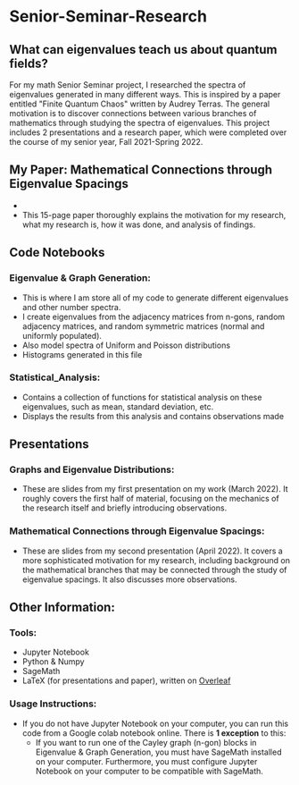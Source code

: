 # Senior-Seminar-Research
## What can eigenvalues teach us about quantum fields?

For my math Senior Seminar project, I researched the spectra of eigenvalues generated in many different ways. This is inspired by a paper entitled "Finite Quantum Chaos" written by Audrey Terras. The general motivation is to discover connections between various branches of mathematics through studying the spectra of eigenvalues. This project includes 2 presentations and a research paper, which were completed over the course of my senior year, Fall 2021-Spring 2022.

## My Paper: Mathematical Connections through Eigenvalue Spacings
* 
* This 15-page paper thoroughly explains the motivation for my research, what my research is, how it was done, and analysis of findings. 

## Code Notebooks

### Eigenvalue & Graph Generation: 
* This is where I am store all of my code to generate different eigenvalues and other number spectra.
* I create eigenvalues from the adjacency matrices from n-gons, random adjacency matrices, and random symmetric matrices (normal and uniformly populated).
* Also model spectra of Uniform and Poisson distributions
* Histograms generated in this file

### Statistical_Analysis:
* Contains a collection of functions for statistical analysis on these eigenvalues, such as mean, standard deviation, etc.
* Displays the results from this analysis and contains observations made

## Presentations

### Graphs and Eigenvalue Distributions:
* These are slides from my first presentation on my work (March 2022). It roughly covers the first half of material, focusing on the mechanics of the research itself and briefly introducing observations.

### Mathematical Connections through Eigenvalue Spacings:
* These are slides from my second presentation (April 2022). It covers a more sophisticated motivation for my research, including background on the mathematical branches that may be connected through the study of eigenvalue spacings. It also discusses more observations.

## Other Information:

### Tools:
* Jupyter Notebook
* Python & Numpy
* SageMath
* LaTeX (for presentations and paper), written on [Overleaf](https://overleaf.com)

### Usage Instructions: 
* If you do not have Jupyter Notebook on your computer, you can run this code from a Google colab notebook online. There is **1 exception** to this: 
  * If you want to run one of the Cayley graph (n-gon) blocks in Eigenvalue & Graph Generation, you must have SageMath installed on your computer. Furthermore, you must configure Jupyter Notebook on your computer to be compatible with SageMath.
